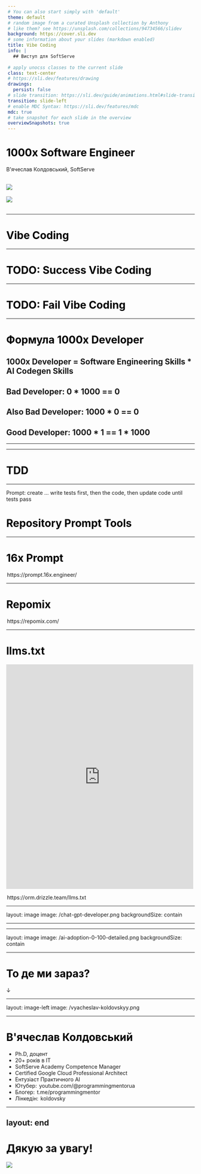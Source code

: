 ```yaml
---
# You can also start simply with 'default'
theme: default
# random image from a curated Unsplash collection by Anthony
# like them? see https://unsplash.com/collections/94734566/slidev
background: https://cover.sli.dev
# some information about your slides (markdown enabled)
title: Vibe Coding
info: |
  ## Виступ для SoftServe

# apply unocss classes to the current slide
class: text-center
# https://sli.dev/features/drawing
drawings:
  persist: false
# slide transition: https://sli.dev/guide/animations.html#slide-transitions
transition: slide-left
# enable MDC Syntax: https://sli.dev/features/mdc
mdc: true
# take snapshot for each slide in the overview
overviewSnapshots: true
---
```


# 1000x Software Engineer

В'ячеслав Колдовський, SoftServe

<div class="pt-12">
  <span @click="$slidev.nav.next" class="px-2 py-1 rounded cursor-pointer" hover="bg-white bg-opacity-10">
    <carbon:arrow-right class="inline"/>
  </span>
</div>

<div class="m-6 flex gap-2 fixed bottom-0 right-0 flex-col items-end">
  <a href="https://www.youtube.com/c/programmingmentorua">
    <div class="h-8 w-8">
      <img src="/pm-logo.jpg" class="h-full w-full rounded-full"/>
    </div>
  </a>
  <a href="https://career.softserveinc.com/uk-ua/softserve-academy">
    <div class="h-12 w-24">
      <img src="/ssa-logo-white.svg" class="h-full w-full"/>
    </div>
  </a>
</div>

<style>
  a {
    text-decoration: none;
    border: 2.4px solid transparent;
  }
  a:hover {
    border-color: var(--slidev-theme-primary);
  }
</style>

<!--
The last comment block of each slide will be treated as slide notes. It will be visible and editable in Presenter Mode along with the slide. [Read more in the docs](https://sli.dev/guide/syntax.html#notes)
-->

---

# Vibe Coding

<div class="flex justify-center">
  <Tweet class="w-1/2" id="1848558163756519607" />
</div>

---

# TODO: Success Vibe Coding

---

# TODO: Fail Vibe Coding

---

# Формула 1000x Developer

## 1000x Developer = Software Engineering Skills \* AI Codegen Skills

## Bad Developer: 0 \* 1000 == 0

## Also Bad Developer: 1000 \* 0 == 0

## Good Developer: 1000 \* 1 == 1 \* 1000

---

---

# TDD

---

Prompt:
create ...
write tests first, then the code, then update code until tests pass

# Repository Prompt Tools

---

# 16x Prompt

https://prompt.16x.engineer/

---

# Repomix

https://repomix.com/

---

# llms.txt

<iframe src="https://twitframe.com/show?url=https://x.com/DrizzleORM/status/1896981123559002158" width="500" height="600" frameborder="0" scrolling="no"></iframe>

https://orm.drizzle.team/llms.txt

---

layout: image
image: /chat-gpt-developer.png
backgroundSize: contain

---

---

layout: image
image: /ai-adoption-0-100-detailed.png
backgroundSize: contain

---

# То де ми зараз?

<style>
h1 {
  color: black;
}
.slidev-layout {
  background-color: white;
}
</style>

<v-click>
  <div
      v-motion
      :initial="{ y: 260, x: -450, opacity: 1 }"
      :enter="{ y: 0, x: 0, opacity: 1, transition: { delay: 0, duration: 30000 } }"
      class="absolute top-[110px] left-3/5 transform -translate-x-1/2">
    <div class="text-6xl text-red-500">↓</div>
  </div>
</v-click>

---

layout: image-left
image: /vyacheslav-koldovskyy.png

---

# В'ячеслав Колдовський

- Ph.D, доцент
- 20+ років в IT
- SoftServe Academy Competence Manager
- Certified Google Cloud Professional Architect
- Ентузіаст Практичного AI
- Ютубер: [youtube.com/@programmingmentorua](https://www.youtube.com/@programmingmentorua)
- Блогер: [t.me/programmingmentor](https://t.me/programmingmentor)
- Лінкедін: [koldovsky](https://www.linkedin.com/in/koldovsky/)

---

## layout: end

# Дякую за увагу!

<div class="flex justify-center w-full h-30 items-center">
  <img src="/slides-qr.png" class="w-25 h-25"/>
</div>
